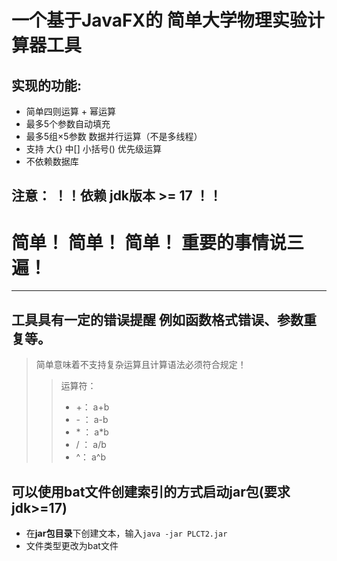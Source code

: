 # 一个基于JavaFX的 简单大学物理实验计算器工具
## 实现的功能:
  + 简单四则运算 + 幂运算
  + 最多5个参数自动填充
  + 最多5组×5参数 数据并行运算（不是多线程）
  + 支持 大{} 中[] 小括号() 优先级运算
  + 不依赖数据库
## 注意： ！！依赖 jdk版本 >= 17 ！！
# 简单！ 简单！ 简单！ 重要的事情说三遍！
---
工具具有一定的错误提醒 例如函数格式错误、参数重复等。
---
> 简单意味着不支持复杂运算且计算语法必须符合规定！
>   
>> 运算符：  
>> + \+：  a+b  
>> + \- ：  a-b  
>> + \* ：  a*b  
>> + \/ ：  a/b  
>> + \^：  a^b
## 可以使用bat文件创建索引的方式启动jar包(要求jdk>=17)
+ 在**jar包目录**下创建文本，输入`java -jar PLCT2.jar`
+ 文件类型更改为bat文件



